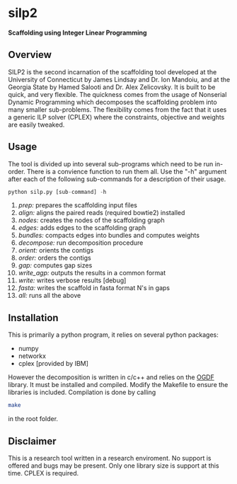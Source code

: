 silp2
=====
**Scaffolding using Integer Linear Programming**

## Overview
SILP2 is the second incarnation of the scaffolding tool developed at the University of Connecticut by James Lindsay and Dr. Ion Mandoiu, and at the Georgia State by Hamed Salooti and Dr. Alex Zelicovsky. It is built to be quick, and very flexible. The quickness comes from the usage of Nonserial Dynamic Programming which decomposes the scaffolding problem into many smaller sub-problems. The flexibility comes from the fact that it uses a generic ILP solver (CPLEX) where the constraints, objective and weights are easily tweaked.

## Usage
The tool is divided up into several sub-programs which need to be run in-order. There is a convience function to run them all. Use the "-h" argument after each of the following sub-commands for a description of their usage.
```python
python silp.py [sub-command] -h
```
1. *prep:* prepares the scaffolding input files
2. *align:* aligns the paired reads (required bowtie2) installed
3. *nodes:* creates the nodes of the scaffolding graph 
4. *edges:* adds edges to the scaffolding graph
5. *bundles:* compacts edges into bundles and computes weights
6. *decompose:* run decomposition procedure
7. *orient:* orients the contigs
8. *order:* orders the contigs
9. *gap:* computes gap sizes
10. *write_agp:* outputs the results in a common format
11. *write:* writes verbose results [debug]
12. *fasta:* writes the scaffold in fasta format N's in gaps
13. *all:* runs all the above

## Installation
This is primarily a python program, it relies on several python packages:
* numpy
* networkx
* cplex [provided by IBM]

However the decomposition is written in c/c++ and relies on the [OGDF](http://www.ogdf.net/doku.php) library. It must be installed and compiled. Modify the Makefile to ensure the libraries is included. Compilation is done by calling
```bash
make
```
in the root folder.



## Disclaimer
This is a research tool written in a research enviroment. No support is offered and bugs may be present. Only one library size is support at this time. CPLEX is required. 

